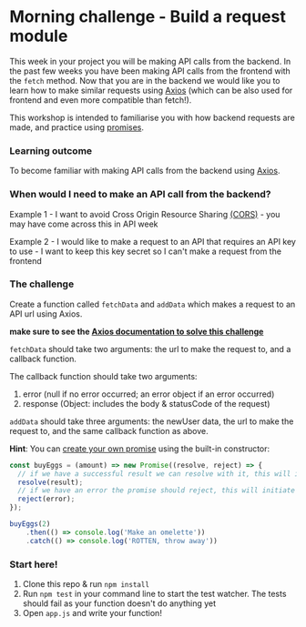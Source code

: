 # Morning challenge - Build a request module
This week in your project you will be making API calls from the backend. In the past few weeks you have been making API calls from the frontend with the `fetch` method. Now that you are in the backend we would like you to learn how to make similar requests using [Axios](https://www.npmjs.com/package/axios) (which can be also used for frontend and even more compatible than fetch!).

This workshop is intended to familiarise you with how backend requests are made, and practice using [promises](https://developer.mozilla.org/en-US/docs/Web/JavaScript/Reference/Global_Objects/Promise#Examples).

### Learning outcome
To become familiar with making API calls from the backend using [Axios](https://www.npmjs.com/package/axios).

### When would I need to make an API call from the backend?
Example 1 - I want to avoid Cross Origin Resource Sharing [(CORS)](https://developer.mozilla.org/en-US/docs/Web/HTTP/CORS) - you may have come across this in API week

Example 2 - I would like to make a request to an API that requires an API key to use - I want to keep this key secret so I can't make a request from the frontend

### The challenge

Create a function called `fetchData` and `addData` which makes a request to an API url using Axios.

**make sure to see the [Axios documentation to solve this challenge](https://www.npmjs.com/package/axios)**

`fetchData` should take two arguments: the url to make the request to, and a callback function.

The callback function should take two arguments:

  1. error (null if no error occurred; an error object if an error occurred)
  2. response (Object: includes the body & statusCode of the request)

`addData` should take three arguments: the newUser data, the url to make the request to, and the same callback function as above.


**Hint**: You can [create your own promise](https://developer.mozilla.org/en-US/docs/Web/JavaScript/Reference/Global_Objects/Promise#Examples) using the built-in constructor:

```js
const buyEggs = (amount) => new Promise((resolve, reject) => {
  // if we have a successful result we can resolve with it, this will initiate the .then function
  resolve(result);
  // if we have an error the promise should reject, this will initiate the .catch function
  reject(error);
});

buyEggs(2)
    .then(() => console.log('Make an omelette'))
    .catch(() => console.log('ROTTEN, throw away'))


```



### Start here!
1) Clone this repo & run `npm install`
2) Run `npm test` in your command line to start the test watcher. The tests should fail as your function doesn't do anything yet
3) Open `app.js` and write your function!
